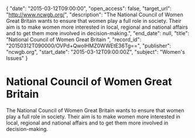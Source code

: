 {
  "date": "2015-03-12T09:00:00", 
  "open_access": false, 
  "target_url": "http://www.ncwgb.org/", 
  "description": "The National Council of Women Great Britain wants to ensure that women play a full role in society. Their aim is to make women more interested in local, regional and national affairs and to get them more involved in decision-making.", 
  "end_date": null, 
  "title": "National Council of Women Great Britain ", 
  "record_id": "20150312T090000/OVPd+QwolHMZ0WWEtE36Tg==", 
  "publisher": "ncwgb.org", 
  "start_date": "2015-03-12T09:00:00Z", 
  "subject": "Women's Issues"
}

# National Council of Women Great Britain 

The National Council of Women Great Britain wants to ensure that women play a full role in society. Their aim is to make women more interested in local, regional and national affairs and to get them more involved in decision-making.